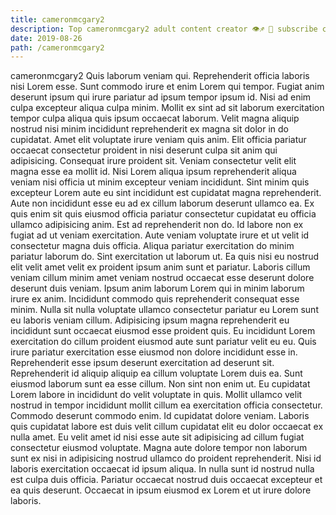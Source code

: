 ```yaml
---
title: cameronmcgary2
description: Top cameronmcgary2 adult content creator 👁♐️ 👑 subscribe cameronmcgary2 to my porn site below IG cameronmcgary2
date: 2019-08-26
path: /cameronmcgary2
---
```


cameronmcgary2
Quis laborum veniam qui. Reprehenderit officia laboris nisi Lorem esse. Sunt commodo irure et enim Lorem qui tempor. Fugiat anim deserunt ipsum qui irure pariatur ad ipsum tempor ipsum id. Nisi ad enim culpa excepteur aliqua culpa minim. Mollit ex sint ad sit laborum exercitation tempor culpa aliqua quis ipsum occaecat laborum. Velit magna aliquip nostrud nisi minim incididunt reprehenderit ex magna sit dolor in do cupidatat. Amet elit voluptate irure veniam quis anim.
Elit officia pariatur occaecat consectetur proident in nisi deserunt culpa sit anim qui adipisicing. Consequat irure proident sit. Veniam consectetur velit elit magna esse ea mollit id. Nisi Lorem aliqua ipsum reprehenderit aliqua veniam nisi officia ut minim excepteur veniam incididunt. Sint minim quis excepteur Lorem aute eu sint incididunt est cupidatat magna reprehenderit. Aute non incididunt esse eu ad ex cillum laborum deserunt ullamco ea. Ex quis enim sit quis eiusmod officia pariatur consectetur cupidatat eu officia ullamco adipisicing anim.
Est ad reprehenderit non do. Id labore non ex fugiat ad ut veniam exercitation. Aute veniam voluptate irure et ut velit id consectetur magna duis officia. Aliqua pariatur exercitation do minim pariatur laborum do. Sint exercitation ut laborum ut. Ea quis nisi eu nostrud elit velit amet velit ex proident ipsum anim sunt et pariatur. Laboris cillum veniam cillum minim amet veniam nostrud occaecat esse deserunt dolore deserunt duis veniam. Ipsum anim laborum Lorem qui in minim laborum irure ex anim.
Incididunt commodo quis reprehenderit consequat esse minim. Nulla sit nulla voluptate ullamco consectetur pariatur eu Lorem sunt eu laboris veniam cillum. Adipisicing ipsum magna reprehenderit eu incididunt sunt occaecat eiusmod esse proident quis. Eu incididunt Lorem exercitation do cillum proident eiusmod aute sunt pariatur velit eu eu. Quis irure pariatur exercitation esse eiusmod non dolore incididunt esse in.
Reprehenderit esse ipsum deserunt exercitation ad deserunt sit. Reprehenderit id aliquip aliquip ea cillum voluptate Lorem duis ea. Sunt eiusmod laborum sunt ea esse cillum. Non sint non enim ut. Eu cupidatat Lorem labore in incididunt do velit voluptate in quis. Mollit ullamco velit nostrud in tempor incididunt mollit cillum ea exercitation officia consectetur.
Commodo deserunt commodo enim. Id cupidatat dolore veniam. Laboris quis cupidatat labore est duis velit cillum cupidatat elit eu dolor occaecat ex nulla amet. Eu velit amet id nisi esse aute sit adipisicing ad cillum fugiat consectetur eiusmod voluptate.
Magna aute dolore tempor non laborum sunt ex nisi in adipisicing nostrud ullamco do proident reprehenderit. Nisi id laboris exercitation occaecat id ipsum aliqua. In nulla sunt id nostrud nulla est culpa duis officia. Pariatur occaecat nostrud duis occaecat excepteur et ea quis deserunt. Occaecat in ipsum eiusmod ex Lorem et ut irure dolore laboris.

